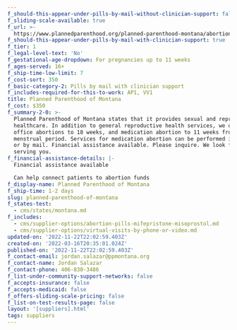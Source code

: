 ```yaml
---
f_should-this-appear-under-pills-by-mail-without-clinician-support: false
f_sliding-scale-available: true
f_url: >-
  https://www.plannedparenthood.org/planned-parenthood-montana/abortion-meds-by-mail
f_should-this-appear-under-pills-by-mail-with-clinician-support: true
f_tier: 1
f_legal-level-text: 'No'
f_gestational-age-dropdown: For pregnancies up to 11 weeks
f_ages-served: 16+
f_ship-time-low-limit: 7
f_cost-sort: 350
f_basic-category-2: Pills by mail with clinician support
f_includes-required-for-this-to-work: AP1, VV1
title: Planned Parenthood of Montana
f_cost: $350
f_summary-2-0: >-
  Planned Parenthood of Montana states that it provides sexual and reproductive
  healthcare. In addition to general reproductive health services, we offer in
  office abortions to 18 weeks, and medication abortion to 11 weeks from last
  menstrual period. Services for medication abortion can be performed in office
  or by mail. Financial assistance available. Please inquire. We look forward to
  serving you.
f_financial-assistance-details: |-
  Financial assistance available

  Can help connect patients to abortion funds
f_display-name: Planned Parenthood of Montana
f_ship-time: 1-2 days
slug: planned-parenthood-of-montana
f_states-test:
  - cms/states/montana.md
f_includes:
  - cms/supplier-options/abortion-pills-mifepristone-misoprostol.md
  - cms/supplier-options/virtual-visits-by-phone-or-video.md
updated-on: '2022-11-22T22:02:59.403Z'
created-on: '2022-03-16T20:35:01.024Z'
published-on: '2022-11-22T22:02:59.403Z'
f_contact-email: jordan.salazar@ppmontana.org
f_contact-name: Jordan Salazar
f_contact-phone: 406-830-3486
f_list-under-community-support-networks: false
f_accepts-insurance: false
f_accepts-medicaid: false
f_offers-sliding-scale-pricing: false
f_list-on-test-results-page: false
layout: '[suppliers].html'
tags: suppliers
---
```




